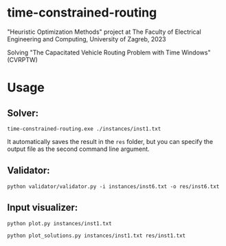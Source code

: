 # time-constrained-routing
"Heuristic Optimization Methods" project at The Faculty of Electrical Engineering and Computing, University of Zagreb, 2023

Solving "The Capacitated Vehicle Routing Problem with Time Windows" (CVRPTW)

# Usage

## Solver:
```
time-constrained-routing.exe ./instances/inst1.txt
```

It automatically saves the result in the `res` folder, but you can specify the output file as the second command line argument.

## Validator:
```
python validator/validator.py -i instances/inst6.txt -o res/inst6.txt
```

## Input visualizer:
```
python plot.py instances/inst1.txt

python plot_solutions.py instances/inst1.txt res/inst1.txt
```

